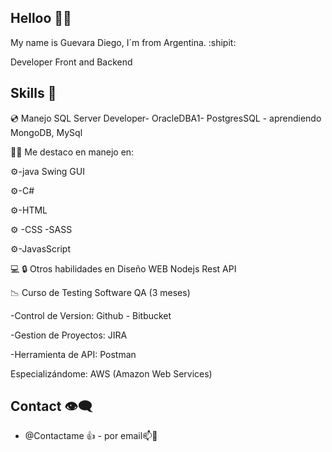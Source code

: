 ## Helloo :wave::wave:
My name is Guevara Diego, I´m from Argentina. :shipit:

Developer Front and Backend

## Skills :speech_balloon:

:cd: Manejo SQL Server Developer- OracleDBA1- PostgresSQL - aprendiendo MongoDB, MySql 

:technologist: Me destaco en manejo en:

:gear:-java Swing GUI

:gear:-C#

:gear:-HTML

:gear: -CSS -SASS

:gear:-JavasScript 

:computer: :lock: Otros habilidades en Diseño WEB Nodejs Rest API

:chart_with_downwards_trend: Curso de Testing Software QA (3 meses)

-Control de Version: Github - Bitbucket

-Gestion de Proyectos: JIRA

-Herramienta de API: Postman

Especializándome: AWS (Amazon Web Services)

## Contact :eye_speech_bubble:
- @Contactame :+1: - por email📫:call_me_hand:


<!---
Diebut/Diebut is a ✨ special ✨ repository because its `README.md` (this file) appears on your GitHub profile.
You can click the Preview link to take a look at your changes.
--->
